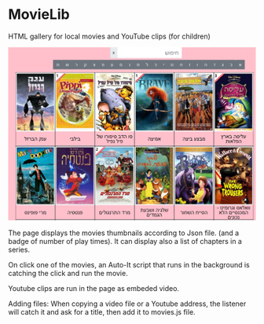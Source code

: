 # MovieLib
HTML gallery for local movies and YouTube clips (for children)

![MovieLib Screenshot](https://github.com/ShaiFisher/MovieLib/blob/master/screenshot.jpg?raw=true)

The page displays the movies thumbnails according to Json file.
(and a badge of number of play times).
It can display also a list of chapters in a series.

On click one of the movies, an Auto-It script that runs in the background is catching the click and run the movie.

Youtube clips are run in the page as embeded video.

Adding files:
When copying a video file or a Youtube address, the listener will catch it and ask for a title,
then add it to movies.js file.

